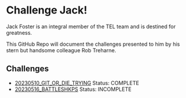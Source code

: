 # Challenge Jack!

Jack Foster is an integral member of the TEL team and is destined for greatness.

This GitHub Repo will document the challenges presented to him by his stern but handsome colleague Rob Treharne.

## Challenges

+ [20230510_GIT_OR_DIE_TRYING](20230510_GIT_OR_DIE_TRYING/) Status: COMPLETE
+ [20230516_BATTLESHKPS](20230516_BATTLESHIPS/) Status: INCOMPLETE

